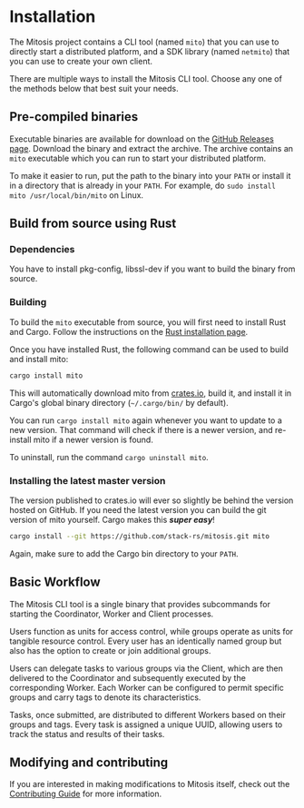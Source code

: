 # Installation

The Mitosis project contains a CLI tool (named `mito`) that you can use to directly start a distributed platform,
and a SDK library (named `netmito`) that you can use to create your own client.

There are multiple ways to install the Mitosis CLI tool.
Choose any one of the methods below that best suit your needs.

## Pre-compiled binaries

Executable binaries are available for download on the [GitHub Releases page][releases].
Download the binary and extract the archive.
The archive contains an `mito` executable which you can run to start your distributed platform.

To make it easier to run, put the path to the binary into your `PATH` or install it in a directory that is already in your `PATH`.
For example, do `sudo install mito /usr/local/bin/mito` on Linux.

[releases]: https://github.com/stack-rs/mitosis/releases

## Build from source using Rust

### Dependencies

You have to install pkg-config, libssl-dev if you want to build the binary from source.

### Building

To build the `mito` executable from source, you will first need to install Rust and Cargo.
Follow the instructions on the [Rust installation page].

Once you have installed Rust, the following command can be used to build and install mito:

```sh
cargo install mito
```

This will automatically download mito from [crates.io], build it, and install it in Cargo's global binary directory (`~/.cargo/bin/` by default).

You can run `cargo install mito` again whenever you want to update to a new version.
That command will check if there is a newer version, and re-install mito if a newer version is found.

To uninstall, run the command `cargo uninstall mito`.

[Rust installation page]: https://www.rust-lang.org/tools/install
[crates.io]: https://crates.io/

### Installing the latest master version

The version published to crates.io will ever so slightly be behind the version hosted on GitHub.
If you need the latest version you can build the git version of mito yourself.
Cargo makes this ***super easy***!

```sh
cargo install --git https://github.com/stack-rs/mitosis.git mito
```

Again, make sure to add the Cargo bin directory to your `PATH`.

## Basic Workflow

The Mitosis CLI tool is a single binary that provides subcommands for starting the Coordinator, Worker and Client processes.

Users function as units for access control, while groups operate as units for tangible resource control.
Every user has an identically named group but also has the option to create or join additional groups.

Users can delegate tasks to various groups via the Client, which are then delivered to the Coordinator and subsequently executed by the corresponding Worker. Each Worker can be configured to permit specific groups and carry tags to denote its characteristics.

Tasks, once submitted, are distributed to different Workers based on their groups and tags. Every task is assigned a unique UUID, allowing users to track the status and results of their tasks.

## Modifying and contributing

If you are interested in making modifications to Mitosis itself, check out the [Contributing Guide] for more information.

[Contributing Guide]: https://github.com/stack-rs/mitosis/blob/master/CONTRIBUTING.md
